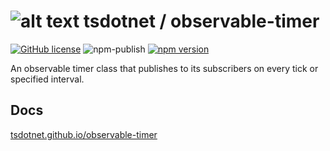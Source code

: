 # ![alt text](https://avatars1.githubusercontent.com/u/64487547?s=30 "tsdotnet") tsdotnet / observable-timer

[![GitHub license](https://img.shields.io/badge/license-MIT-blue.svg?style=flat-square)](https://github.com/tsdotnet/observable-timer/blob/master/LICENSE)
![npm-publish](https://github.com/tsdotnet/observable-timer/workflows/npm-publish/badge.svg)
[![npm version](https://img.shields.io/npm/v/@tsdotnet/observable-timer.svg?style=flat-square)](https://www.npmjs.com/package/@tsdotnet/observable-timer)

An observable timer class that publishes to its subscribers on every tick or specified interval.

## Docs

[tsdotnet.github.io/observable-timer](https://tsdotnet.github.io/observable-timer/)
